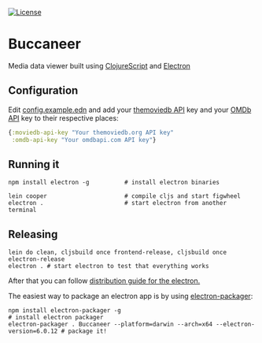[![License](http://img.shields.io/:license-mit-blue.svg)](https://github.com/roosta/buccaneer/blob/master/LICENSE.md)

# Buccaneer

<!-- ![](https://raw.githubusercontent.com/Gonzih/cljs-electron/master/demo.gif) -->

Media data viewer built using [ClojureScript](https://clojurescript.org/) and [Electron](https://electronjs.org/)

## Configuration

Edit
[config.example.edn](https://github.com/roosta/buccaneer/blob/master/config.example.edn)
and add your [themoviedb
API](https://www.themoviedb.org/documentation/api) key and your [OMDb
API](https://www.omdbapi.com/) key to their respective places:

``` clojure
{:moviedb-api-key "Your themoviedb.org API key"
 :omdb-api-key "Your omdbapi.com API key"}
```

## Running it

```shell
npm install electron -g          # install electron binaries

lein cooper                      # compile cljs and start figwheel
electron .                       # start electron from another terminal
```

## Releasing

```shell
lein do clean, cljsbuild once frontend-release, cljsbuild once electron-release
electron . # start electron to test that everything works
```

After that you can follow [distribution guide for the
electron.](https://github.com/atom/electron/blob/master/docs/tutorial/application-distribution.md)

The easiest way to package an electron app is by using [electron-packager](https://github.com/maxogden/electron-packager):

```shell
npm install electron-packager -g                                       # install electron packager
electron-packager . Buccaneer --platform=darwin --arch=x64 --electron-version=6.0.12 # package it!
```
